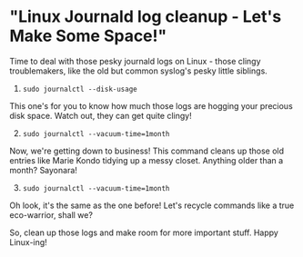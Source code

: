 # "Linux Journald log cleanup - Let's Make Some Space!"

Time to deal with those pesky journald logs on Linux - those clingy troublemakers, like the old but common syslog's pesky little siblings.


1. `sudo journalctl --disk-usage`

This one's for you to know how much those logs are hogging your precious disk space. Watch out, they can get quite clingy!

2. `sudo journalctl --vacuum-time=1month`

Now, we're getting down to business! This command cleans up those old entries like Marie Kondo tidying up a messy closet. Anything older than a month? Sayonara!

3. `sudo journalctl --vacuum-time=1month`

Oh look, it's the same as the one before! Let's recycle commands like a true eco-warrior, shall we?

So, clean up those logs and make room for more important stuff. Happy Linux-ing!
